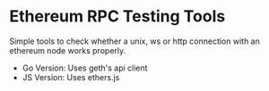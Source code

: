 # Ethereum RPC Testing Tools

Simple tools to check whether a unix, ws or http connection with an ethereum node works properly.  
- Go Version: Uses geth's api client
- JS Version: Uses ethers.js
